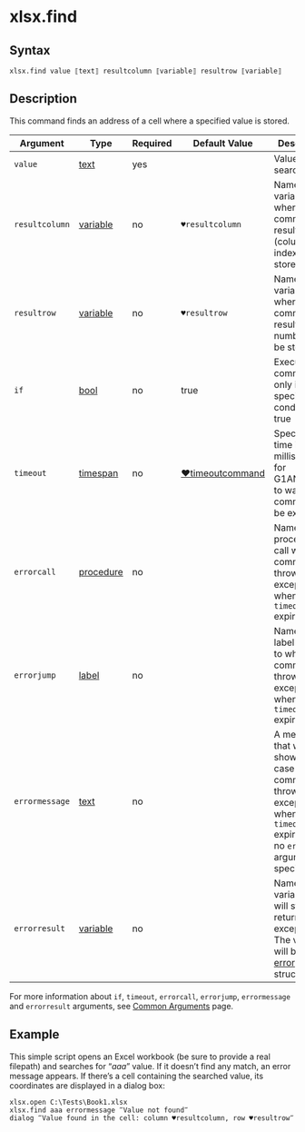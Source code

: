 # xlsx.find

## Syntax

```G1ANT
xlsx.find value ⟦text⟧ resultcolumn ⟦variable⟧ resultrow ⟦variable⟧
```

## Description

This command finds an address of a cell where a specified value is stored.

| Argument | Type | Required | Default Value | Description |
| -------- | ---- | -------- | ------------- | ----------- |
|`value`| [text](G1ANT.Language/G1ANT.Language/Structures/TextStructure.md) | yes  | | Value to be searched for |
| `resultcolumn` | [variable](G1ANT.Language/G1ANT.Language/Structures/VariableStructure.md) | no       | `♥resultcolumn`                                           | Name of a variable where the command's result (column index) will be stored |
| `resultrow` | [variable](G1ANT.Language/G1ANT.Language/Structures/VariableStructure.md) | no       | `♥resultrow`                                         | Name of a variable where the command's result (row number) will be stored |
| `if`           | [bool](G1ANT.Language/G1ANT.Language/Structures/BooleanStructure.md) | no       | true                                                        | Executes the command only if a specified condition is true   |
| `timeout`      | [timespan](G1ANT.Language/G1ANT.Language/Structures/TimeSpanStructure.md) | no       | [♥timeoutcommand](G1ANT.Language/G1ANT.Addon.Core/Variables/TimeoutCommandVariable.md) | Specifies time in milliseconds for G1ANT.Robot to wait for the command to be executed |
| `errorcall`    | [procedure](G1ANT.Language/G1ANT.Language/Structures/ProcedureStructure.md) | no       |                                                             | Name of a procedure to call when the command throws an exception or when a given `timeout` expires |
| `errorjump`    | [label](G1ANT.Language/G1ANT.Language/Structures/LabelStructure.md) | no       |                                                             | Name of the label to jump to when the command throws an exception or when a given `timeout` expires |
| `errormessage` | [text](G1ANT.Language/G1ANT.Language/Structures/TextStructure.md) | no       |                                                             | A message that will be shown in case the command throws an exception or when a given `timeout` expires, and no `errorjump` argument is specified |
| `errorresult`  | [variable](G1ANT.Language/G1ANT.Language/Structures/VariableStructure.md) | no       |                                                             | Name of a variable that will store the returned exception. The variable will be of [error](G1ANT.Language/G1ANT.Language/Structures/ErrorStructure.md) structure  |

For more information about `if`, `timeout`, `errorcall`, `errorjump`, `errormessage` and `errorresult` arguments, see [Common Arguments](G1ANT.Manual/appendices/common-arguments.md) page.

## Example

This simple script opens an Excel workbook (be sure to provide a real filepath) and searches for “*aaa*” value. If it doesn’t find any match, an error message appears. If there’s a cell containing the searched value, its coordinates are displayed in a dialog box:

```G1ANT
xlsx.open C:\Tests\Book1.xlsx
xlsx.find aaa errormessage ‴Value not found‴
dialog ‴Value found in the cell: column ♥resultcolumn, row ♥resultrow‴
```

